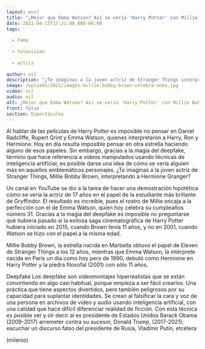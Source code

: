 ```yaml
---
layout: post
title: "¿Mejor que Emma Watson? Así se vería 'Harry Potter' con Millie Bobby Brown como 'Hermione'"
date: 2021-04-15T17:21:00.000-06:00
tags:
  
  - Fama
  
  - television
  
  - actriz
  
author: nil
description: "¿Te imaginas a la joven actriz de Stranger Things interpretando al emblemático personaje de la saga de magos? "
image: /uploads/2021/images-millie-bobby-brown-celebra-anos.jpg
video: nil
audio: nil
alt: ¿Mejor que Emma Watson? Así se vería 'Harry Potter' con Millie Bobby Brown como 'Hermione'
front: false
section: Espectáculos
---
```


Al hablar de las películas de Harry Potter es imposible no pensar en Daniel Radcliffe, Rupert Grint y Emma Watson, quienes interpretaron a Harry, Ron y Hermione. Hoy en día resulta imposible pensar en otra estrella haciendo alguno de esos papeles. Sin embargo, gracias a la magia del deepfake, término que hace referencia a videos manipulados usando técnicas de inteligencia artificial, es posible darse una idea de cómo se vería alguien más en aquellos emblemáticos personajes. ¿Te imaginas a la joven actriz de Stranger Things, Millie Bobby Brown, interpretando a Hermione Granger? 

Un canal en YouTube se dio a la tarea de hacer una demostración hipotética cómo se vería la actriz de 17 años en el papel de la estudiante más brillante de Gryffindor. El resultado es increíble, pues el rostro de Millie encaja a la perfección con el de Emma Watson, quien hoy celebra su cumpleaños número 31. Gracias a la magia del deepfake es imposible no preguntarse qué hubiera pasado si la exitosa saga cinematográfica de Harry Potter hubiera iniciado en 2015, cuando Brown tenía 11 años, y no en 2001, cuando Watson se hizo con el papel a la misma edad. 

Millie Bobby Brown, la estrella nacida en Marbella obtuvo el papel de Eleven de Stranger Things a los 12 años, mientras que Emma Watson, la intérprete nacida en París un día como hoy pero de 1990, debutó como Hermione en Harry Potter y la piedra filosofal (2001) con sólo 11 años. 

Deepfake Los deepfake son videomontajes hiperrealistas que se están convirtiendo en algo casi habitual, porque empieza a ser fácil crearlos. Una práctica que tiene aspectos divertidos, pero también peligrosos por su capacidad para suplantar identidades. Se crean al falsificar la cara y voz de una persona en archivos de video y audio usando inteligencia artificial, con una calidad que hace difícil diferenciar realidad de ficción. Con esta técnica es posible ver y oír decir al ex presidente de Estados Unidos Barack Obama (2009-2017) arremeter contra su sucesor, Donald Trump, (2017-2021); escuchar un discurso falso del presidente de Rusia, Vladímir Putin, etcétera 

(milenio)
